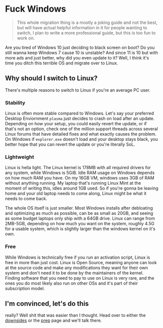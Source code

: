 # Fuck Windows

> This whole migration thing is a mostly a joking guide and not the best, but will have actual helpful information in it for people wanting to switch, I plan to write a more professional guide, but this is too fun to work on.

Are you tired of Windows 10 just deciding to black screen on boot? Do you still wanna keep Windows 7 cause 10 is unstable? And since 11 is 10 but with more ads and just better, why did you even update to it? Well, I think it's time you ditch this terrible OS and migrate over to Linux.

## Why should I switch to Linux?

There's multiple reasons to switch to Linux if you're an average PC user.

### Stability

Linux is often more stable compared to Windows. Let's say your preferred Desktop Enviornment `plasma` just decides to crash on load after an update. Depending on how your setup, you could easily revert the update, or if that's not an option, check one of the million support threads across several Linux forums that have detailed fixes and what exactly causes the problem. On Windows if `explorer.exe` doesn't load and your desktop stays black, you better hope that you can revert the update or you're literally SoL.

### Lightweight

Linux is hella light. The Linux kernel is 178MB with all required drivers for any system, while Windows is 5GiB. Idle RAM usage on Windows depends on how much RAM you have. On my 16GB VM, windows uses 3GB of RAM without anything running. My laptop that's running Linux Mint at the moment of writing this, idles around 1GB used. So if you're gonna be leaving home and your old laptop needs to come along, Linux might be what it needs to come back.

The whole OS itself is just smaller. Most Windows installs after debloating and optimizing as much as possible, can be as small as 20GB, and seeing as some budget laptops only ship with a 64GB drive. Linux can range from 2MB-5GB, depending on how much you want on the system, roughly 4.5G for a usable system, which is slightly larger than the windows kernel on it's own.

### Free

While Windows is technically free if you run an activation script, Linux is free in more than just cost. Linux is Open Source, meaning anyone can look at the source code and make any modifications they want for their own system and don't need it to be done by the maintainers of the kernel. Finding software that you need to pay to use on Linux is very rare, and the ones you do most likely also run on other OSs and it's part of their subscription model.

## I'm convinced, let's do this

really? Well shit that was easier than I thought. Head over to either the [downsides](../downsides) or the [prep](../prep) page and we'll talk there.
